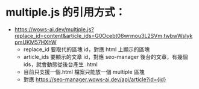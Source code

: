 # multiple.js 的引用方式：
- https://wows-ai.dev/multiple.js?replace_id=content&article_ids=G0Ocebt06wrmou3L2SVm,twbwWsIykpmUKM57HXhW
  - replace_id 要取代的區塊 id，對應 html 上顯示的區塊
  - article_ids 要顯示的文章 id，對應 seo-manager 後台的文章，有幾個 ids，就會動態從後台產生 .html
  - 目前只支援一個.html 檔案只能放一個 multiple 區塊
  - 對應 https://seo-manager.wows-ai.dev/api/article?id={id}